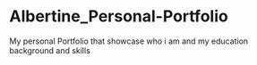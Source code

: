 # Albertine_Personal-Portfolio

My personal Portfolio that showcase who i am and my education background and skills